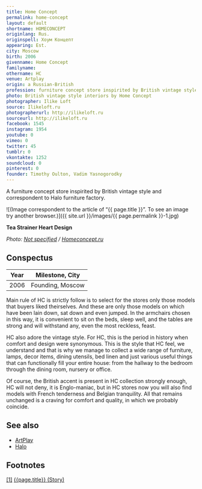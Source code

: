 ```yaml
---
title: Home Concept
permalink: home-concept
layout: default
shortname: HOMECONCEPT
originlang: Rus.
originspell: Хоум Концепт
appearing: Est.
city: Moscow
birth: 2006
givenname: Home Concept
familyname:
othername: HC
venue: Artplay
origin: a Russian-British
profession: furniture concept store inspirited by British vintage style based in Moscow
photo: British vintage style interiors by Home Concept
photographer: Ilike Loft
source: Ilikeloft.ru
photographerurl: http://ilikeloft.ru
sourceurl: http://ilikeloft.ru
facebook: 1545
instagram: 1954
youtube: 0
vimeo: 0
twitter: 45
tumblr: 0
vkontakte: 1252
soundcloud: 0
pinterest: 0
founder: Timothy Oulton, Vadim Yasnogorodky
---
```


A furniture concept store inspirited by British vintage style and correspondent to Halo furniture factory.

![(Image correspondent to the article of “{{ page.title }}”. To see an image try another browser.)]({{ site.url }}/images/{{ page.permalink }}-1.jpg)

**Tea Strainer Heart Design**

*Photo: [Not specified](index) / [Homeconcept.ru](http://www.homeconcept.ru/catalog/product/tea-strainer-heart-design/?OFFER_ID=120700&IMAGE=191849)*

## Сonspectus

|Year|Milestone, City|
|-|-|
|2006|Founding, Moscow|

Main rule of HC is strictly follow is to select for the stores only those models that buyers liked theirselves. And these are only those models on which have been lain down, sat down and even jumped. In the armchairs chosen in this way, it is convenient to sit on the beds, sleep well, and the tables are strong and will withstand any, even the most reckless, feast.

HC also adore the vintage style. For HC, this is the period in history when comfort and design were synonymous. This is the style that HC feel, we understand and that is why we manage to collect a wide range of furniture, lamps, decor items, dining utensils, bed linen and just various useful things that can functionally fill your entire house: from the hallway to the bedroom through the dining room, nursery or office.

Of course, the British accent is present in HC collection strongly enough, HC will not deny, it is Englo-maniac, but in HC stores now you will also find models with French tenderness and Belgian tranquility. All that remains unchanged is a craving for comfort and quality, in which we probably coincide.

## See also

+ [ArtPlay](artplay)
+ [Halo](halo)

## Footnotes

[[1]](#a1) <span id="f1"></span> [{{page.title}} (Story)](https://www.facebook.com/pg/homeconceptru/about/?ref=page_internal)
